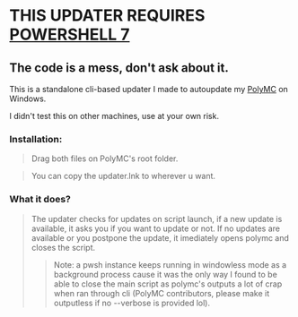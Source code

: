 # THIS UPDATER REQUIRES [POWERSHELL 7](https://github.com/powershell/powershell/releases/latest)
## The code is a mess, don't ask about it.
This is a standalone cli-based updater I made to autoupdate my [PolyMC](https://github.com/polymc/polymc) on Windows.

I didn't test this on other machines, use at your own risk.

### Installation:
> Drag both files on PolyMC's root folder.

> You can copy the updater.lnk to wherever u want.

### What it does?
> The updater checks for updates on script launch, if a new update is available, it asks you if you want to update or not. If no updates are available or you postpone the update, it imediately opens polymc and closes the script.
>> Note: a pwsh instance keeps running in windowless mode as a background process cause it was the only way I found to be able to close the main script as polymc's outputs a lot of crap when ran through cli (PolyMC contributors, please make it outputless if no --verbose is provided lol).
